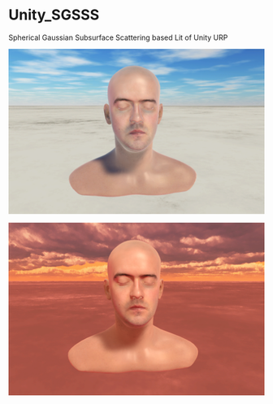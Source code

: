 # Unity_SGSSS
 Spherical Gaussian Subsurface Scattering based Lit of Unity URP

![](SCRN1.png)

![](SCRN2.png)
